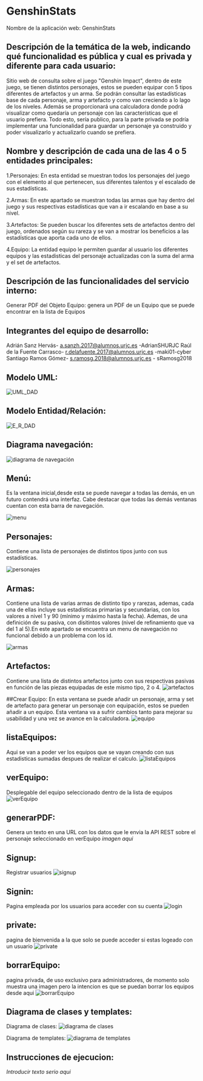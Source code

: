 # GenshinStats
Nombre de la aplicación web: GenshinStats

## Descripción de la temática de la web, indicando qué funcionalidad es pública y cual es privada y diferente para cada usuario: 
Sitio web de consulta sobre el juego "Genshin Impact", dentro de este juego, se tienen distintos personajes, estos se pueden equipar con 5 tipos diferentes de artefactos y un arma. Se podrán consultar las estadísticas base de cada personaje, arma y artefacto y como van creciendo a lo lago de los niveles. Además se proporcionará una calculadora donde podrá visualizar como quedaría un personaje con las características que el usuario prefiera. Todo esto, sería publico, para la parte privada se podría implementar una funcionalidad para guardar un personaje ya construido y poder visualizarlo y actualizarlo cuando se prefiera.

## Nombre y descripción de cada una de las 4 o 5 entidades principales:  
1.Personajes: En esta entidad se muestran todos los personajes del juego con el elemento al que pertenecen, sus diferentes talentos y el escalado de sus estadísticas.

2.Armas: En este apartado se muestran todas las armas que hay dentro del juego y sus respectivas estadísticas que van a ir escalando en base a su nivel.

3.Artefactos: Se pueden buscar los diferentes sets de artefactos dentro del juego, ordenados según su rareza y se van a mostrar los beneficios a las estadísticas que aporta cada uno de ellos.

4.Equipo: La entidad equipo le permiten guardar al usuario los diferentes equipos y las estadisticas del personaje actualizadas con la suma del arma y el set de artefactos.

## Descripción de las funcionalidades del servicio interno: 
Generar PDF del Objeto Equipo: genera un PDF de un Equipo que se puede encontrar en la lista de Equipos

## Integrantes del equipo de desarrollo:
Adrián Sanz Hervás- a.sanzh.2017@alumnos.urjc.es -AdrianSHURJC
Raúl de la Fuente Carrasco- r.delafuente.2017@alumnos.urjc.es -maki01-cyber
Santiago Ramos Gómez- s.ramosg.2018@alumnos.urjc.es  - sRamosg2018

## Modelo UML:
![UML_DAD](https://user-images.githubusercontent.com/78809457/110383519-afd12d00-805c-11eb-95a8-86fe85dd33a3.png)

## Modelo Entidad/Relación:
![E_R_DAD](https://user-images.githubusercontent.com/78809457/110383425-86180600-805c-11eb-9e41-7f5b7d4d82f0.jpg)

## Diagrama navegación:
![diagrama de navegación](https://user-images.githubusercontent.com/78809457/116481592-c5f0b200-a883-11eb-869d-75bb13a5b448.png)

## Menú:
Es la ventana inicial,desde esta se puede navegar a todas las demás, en un futuro contendrá una interfaz.
Cabe destacar que todas las demás ventanas cuentan con esta barra de navegación.

![menu](https://user-images.githubusercontent.com/78809457/116477931-9ccd2300-a87d-11eb-8f23-7424ba9009db.png)

## Personajes:
Contiene una lista de personajes de distintos tipos junto con sus estadísticas.

![personajes](https://user-images.githubusercontent.com/78809457/116478102-db62dd80-a87d-11eb-9ee9-e79d5d185428.png)
## Armas: 
Contiene una lista de varias armas de distinto tipo y rarezas, ademas, cada una de ellas incluye sus estadísticas primarias y secundarias, con los valores a nivel 1 y 90 (mínimo y máximo hasta la fecha). Ademas, de una definición de su pasiva, con disitintos valores (nivel de refinamiento que va del 1 al 5).En este apartado se encuentra un menu de navegación no funcional debido a un problema con los id. 

![armas](https://user-images.githubusercontent.com/78809457/116478055-cc7c2b00-a87d-11eb-9b94-ae7ac2c563e1.png)
## Artefactos:
Contiene una lista de distintos artefactos junto con sus respectivas pasivas en función de las piezas equipadas de este mismo tipo, 2 o 4.
![artefactos](https://user-images.githubusercontent.com/78809457/116524622-e0547b00-a8d7-11eb-813c-1cfcce82ae96.png)

##Crear Equipo:
En esta ventana se puede añadir un personaje, arma y set de artefacto para generar un personaje con equipación, estos se pueden añadir a un equipo.
Esta ventana va a sufrir cambios tanto para mejorar su usabilidad y una vez se avance en la calculadora.
![equipo](https://user-images.githubusercontent.com/78809457/116478148-ed448080-a87d-11eb-9631-dcdd499bfcac.png)

## listaEquipos:
Aqui se van a poder ver los equipos que se vayan creando con sus estadisticas sumadas despues de realizar el calculo.
![listaEquipos](https://user-images.githubusercontent.com/78809457/116478662-b458db80-a87e-11eb-85e9-6040301b7d1c.png)

## verEquipo:
Desplegable del equipo seleccionado dentro de la lista de equipos
![verEquipo](https://user-images.githubusercontent.com/78809457/116478735-dce0d580-a87e-11eb-89d7-5da5509143a8.png)

## generarPDF:
Genera un texto en una URL con los datos que le envia la API REST sobre el personaje seleccionado en verEquipo
*imagen aqui*

## Signup:
Registrar usuarios
![signup](https://user-images.githubusercontent.com/78809457/116478474-67750500-a87e-11eb-9f5c-68a1bb42a268.png)

## Signin:
Pagina empleada por los usuarios para acceder con su cuenta
![login](https://user-images.githubusercontent.com/78809457/116523363-74254780-a8d6-11eb-94f0-b4dbca726d55.png)

## private:
pagina de bienvenida a la que solo se puede acceder si estas logeado con un usuario
![private](https://user-images.githubusercontent.com/78809457/116523454-8acb9e80-a8d6-11eb-8722-63c339d7b892.png)

## borrarEquipo:
pagina privada, de uso exclusivo para administradores, de momento solo muestra una imagen pero la intencion es que se puedan borrar los equipos desde aqui
![borrarEquipo](https://user-images.githubusercontent.com/78809457/116523505-96b76080-a8d6-11eb-865b-4856385a5e1f.png)

## Diagrama de clases y templates:
Diagrama de clases:
![diagrama de clases](https://user-images.githubusercontent.com/78809457/115617973-56fae280-a2f2-11eb-8d58-9d7808db2fe1.png)

Diagrama de templates:
![diagrama de templates](https://user-images.githubusercontent.com/78809457/115625974-20769500-a2fd-11eb-8151-9658b8530451.png)

## Instrucciones de ejecucion:
*Introducir texto serio aqui*
